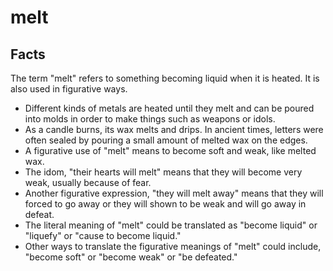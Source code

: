 # melt

## Facts

The term "melt" refers to something becoming liquid when it is heated. It is also used in figurative ways.

* Different kinds of metals are heated until they melt and can be poured into molds in order to make things such as weapons or idols.
* As a candle burns, its wax melts and drips. In ancient times, letters were often sealed by pouring a small amount of melted wax on the edges.
* A figurative use of "melt" means to become soft and weak, like melted wax. 
* The idom, "their hearts will melt" means that they will become very weak, usually because of fear.
* Another figurative expression, "they will melt away" means that they will forced to go away or they will shown to be weak and will go away in defeat.
* The literal meaning of "melt" could be translated as "become liquid" or "liquefy" or "cause to become liquid."
* Other ways to translate the figurative meanings of "melt" could include, "become soft" or "become weak" or "be defeated."